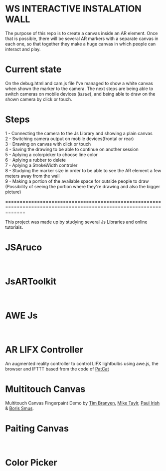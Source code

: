 
WS INTERACTIVE INSTALATION WALL
================================
The purpose of this repo is to create a canvas inside an AR element.
Once that is possible, there will be several AR markers with a separate canvas in each one, so that together they make a huge canvas in which people can interact and play.
<br>

Current state
================================
On the debug.html and cam.js file I've managed to show a white canvas when shown the marker to the camera.
The next steps are being able to switch cameras on mobile devices (<i>issue</i>), and being able to draw on the shown camera by click or touch.
<br>


Steps
================================
1 - Connecting the camera to the Js Library and showing a plain canvas <br>
2 - Switching camera output on mobile devices(frontal or rear)<br>
3 - Drawing on canvas with click or touch <br>
4 - Saving the drawing to be able to continue on another session<br>
5 - Aplying a colorpicker to choose line color<br>
6 - Aplying a rubber to delete <br>
7 - Aplying a StrokeWidth controler <br>
8 - Studying the marker size in order to be able to see the AR element a few meters away from the wall <br>
9 - Making a portion of the available space for outside people to draw (Possibility of seeing the portion where they're drawing and also the bigger picture)<br>


===================================================================================================================

This project was made up by studying several Js Libraries and online tutorials.
<br>

JSAruco
========
<a  href="https://github.com/jcmellado/js-aruco"></a>
<br>

JsARToolkit
========
<a href="https://github.com/artoolkit/jsartoolkit5"></a>
<br>


AWE Js
========
<a href="https://github.com/awe-media/awe.js"></a>
<br>


AR LIFX Controller
========

An augmented reality controller to control LIFX lightbulbs using awe.js, the browser and IFTTT based from the code of <a href="http://www.patrickcatanzariti.com.">PatCat</a>
<br>

Multitouch Canvas
==================
Multitouch Canvas Fingerpaint Demo by</b>  <a href="timbranyen.com">Tim Branyen</a>, <a href="https://miketaylr.com">Mike Taylr</a>, <a href="https://paulirish.com">Paul Irish</a> & <a href=//smus.com>Boris Smus</a>.</div>
<br>

Paiting Canvas
================
<a href="http://stackoverflow.com/questions/2368784/draw-on-html5-canvas-using-a-mouse"></a>
<br>


Color Picker 
================
<a href="http://files.jar2.net/jquery/wheelcolorpicker/example-v3/example.html"></a>
<br>
